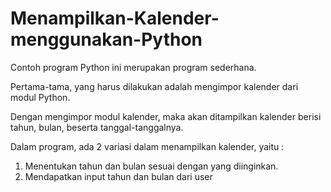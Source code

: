 # Menampilkan-Kalender-menggunakan-Python

Contoh program Python ini merupakan program sederhana. 

Pertama-tama, yang harus dilakukan adalah mengimpor kalender dari modul Python. 

Dengan mengimpor modul kalender, maka akan ditampilkan kalender berisi tahun, bulan, beserta tanggal-tanggalnya.

Dalam program, ada 2 variasi dalam menampilkan kalender, yaitu : 
1. Menentukan tahun dan bulan sesuai dengan yang diinginkan. 
2. Mendapatkan input tahun dan bulan dari user
